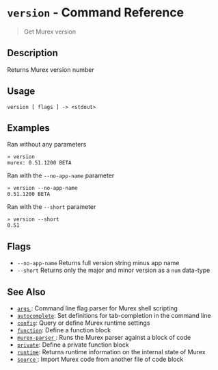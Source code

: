 # `version`  - Command Reference

> Get Murex version

## Description

Returns Murex version number

## Usage

    version [ flags ] -> <stdout>

## Examples

Ran without any parameters

    » version
    murex: 0.51.1200 BETA
    
Ran with the `--no-app-name` parameter

    » version --no-app-name
    0.51.1200 BETA
    
Ran with the `--short` parameter

    » version --short
    0.51

## Flags

* `--no-app-name`
    Returns full version string minus app name
* `--short`
    Returns only the major and minor version as a `num` data-type

## See Also

* [`args` ](../commands/args.md):
  Command line flag parser for Murex shell scripting
* [`autocomplete`](../commands/autocomplete.md):
  Set definitions for tab-completion in the command line
* [`config`](../commands/config.md):
  Query or define Murex runtime settings
* [`function`](../commands/function.md):
  Define a function block
* [`murex-parser` ](../commands/murex-parser.md):
  Runs the Murex parser against a block of code 
* [`private`](../commands/private.md):
  Define a private function block
* [`runtime`](../commands/runtime.md):
  Returns runtime information on the internal state of Murex
* [`source` ](../commands/source.md):
  Import Murex code from another file of code block